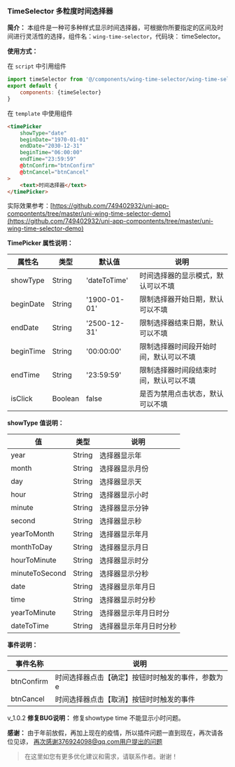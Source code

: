 ### TimeSelector 多粒度时间选择器

**简介：**
本组件是一种可多种样式显示时间选择器，可根据你所要指定的区间及时间进行灵活性的选择，组件名：``wing-time-selector``，代码块： timeSelector。

**使用方式：**

在 ``script`` 中引用组件 

```javascript
import timeSelector from '@/components/wing-time-selector/wing-time-selector.vue';
export default {
    components: {timeSelector}
}
```

在 ``template`` 中使用组件

```html
<timePicker
	showType="date"
	beginDate="1970-01-01"
	endDate="2030-12-31"
	beginTime="06:00:00"
	endTime="23:59:59"
	@btnConfirm="btnConfirm" 
	@btnCancel="btnCancel"
>
	<text>时间选择器</text>
</timePicker>
```

实际效果参考：[https://github.com/749402932/uni-app-compontents/tree/master/uni-wing-time-selector-demo](https://github.com/749402932/uni-app-compontents/tree/master/uni-wing-time-selector-demo)

**TimePicker 属性说明：**

|属性名		|类型	|默认值	                    |说明								|
|---		|----	|---	                    |---								|
|showType	|String	|'dateToTime'				|时间选择器的显示模式，默认可以不填		|
|beginDate	|String	|'1900-01-01'				|限制选择器开始日期，默认可以不填		|
|endDate	|String	|'2500-12-31'				|限制选择器结束日期，默认可以不填		|
|beginTime	|String	|'00:00:00'	                |限制选择器时间段开始时间，默认可以不填	|
|endTime	|String	|'23:59:59'		            |限制选择器时间段结束时间，默认可以不填	|
|isClick	|Boolean|false						|是否为禁用点击状态，默认可以不填		|


**showType 值说明：**

|值 				|类型	|说明					|
|---				|----	|---					|
|year				|String	|选择器显示年				|
|month				|String	|选择器显示月份			|
|day				|String	|选择器显示天				|
|hour				|String	|选择器显示小时			|
|minute	    		|String |选择器显示分钟			|
|second	    		|String |选择器显示秒				|
|yearToMonth		|String |选择器显示年月			|
|monthToDay			|String |选择器显示月日			|
|hourToMinute		|String |选择器显示时分			|
|minuteToSecond		|String |选择器显示分秒			|
|date				|String |选择器显示年月日			|
|time				|String |选择器显示时分秒			|
|yearToMinute		|String |选择器显示年月日时分		|
|dateToTime			|String |选择器显示年月日时分秒	|

**事件说明：**

|事件名称	|说明		|
|---|---|
|btnConfirm	|时间选择器点击【确定】按钮时时触发的事件，参数为e|
|btnCancel	|时间选择器点击【取消】按钮时时触发的事件|

v_1.0.2
**修复BUG说明：**
	修复showtype time 不能显示小时问题。

**感谢：**
	由于年前放假，再加上现在的疫情，所以插件问题一直到现在，再次请各位见谅，
	再次感谢376924098@qq.com用户提出的问题

> 在这里如您有更多优化建议和需求，请联系作者。谢谢！